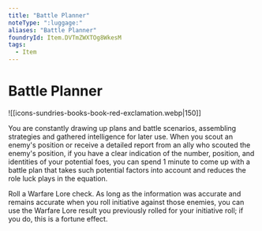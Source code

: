 ```yaml
---
title: "Battle Planner"
noteType: ":luggage:"
aliases: "Battle Planner"
foundryId: Item.DVTmZWXTOg8WkesM
tags:
  - Item
---
```


# Battle Planner
![[icons-sundries-books-book-red-exclamation.webp|150]]

You are constantly drawing up plans and battle scenarios, assembling strategies and gathered intelligence for later use. When you scout an enemy's position or receive a detailed report from an ally who scouted the enemy's position, if you have a clear indication of the number, position, and identities of your potential foes, you can spend 1 minute to come up with a battle plan that takes such potential factors into account and reduces the role luck plays in the equation.

Roll a Warfare Lore check. As long as the information was accurate and remains accurate when you roll initiative against those enemies, you can use the Warfare Lore result you previously rolled for your initiative roll; if you do, this is a fortune effect.
